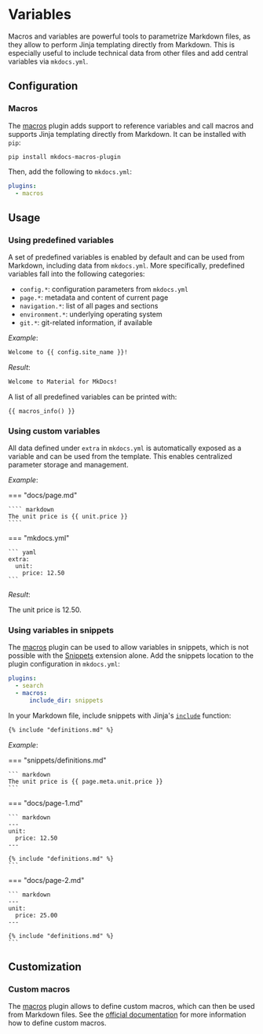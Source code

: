 # Variables

Macros and variables are powerful tools to parametrize Markdown files, as they 
allow to perform Jinja templating directly from Markdown. This is especially 
useful to include technical data from other files and add central variables via 
`mkdocs.yml`.

## Configuration

### Macros

The [macros][1] plugin adds support to reference variables and call macros and 
supports Jinja templating directly from Markdown. It can be installed with
`pip`:

```
pip install mkdocs-macros-plugin
```

Then, add the following to `mkdocs.yml`:

``` yaml
plugins:
  - macros
```

  [1]: https://github.com/fralau/mkdocs_macros_plugin

## Usage

### Using predefined variables

A set of predefined variables is enabled by default and can be used from 
Markdown, including data from `mkdocs.yml`. More specifically, predefined 
variables fall into the following categories:

- `config.*`: configuration parameters from `mkdocs.yml`
- `page.*`: metadata and content of current page
- `navigation.*`: list of all pages and sections
- `environment.*`: underlying operating system
- `git.*`: git-related information, if available

_Example_:

``` markdown
Welcome to {{ config.site_name }}!
```

_Result_:

``` markdown
Welcome to Material for MkDocs!
```

A list of all predefined variables can be printed with:

```
{{ macros_info() }}
```

### Using custom variables

All data defined under `extra` in `mkdocs.yml` is automatically exposed as a
variable and can be used from the template. This enables centralized parameter
storage and management.

_Example_:

=== "docs/page.md"

    ```` markdown
    The unit price is {{ unit.price }}
    ````

=== "mkdocs.yml"

    ``` yaml
    extra:
      unit:
        price: 12.50
    ```

_Result_:

The unit price is 12.50.

### Using variables in snippets

The [macros][2] plugin can be used to allow variables in snippets, which is not
possible with the [Snippets][3] extension alone. Add the snippets location to
the plugin configuration in `mkdocs.yml`:

``` yaml
plugins:
  - search
  - macros:
      include_dir: snippets
```

In your Markdown file, include snippets with Jinja's [`include`][4] function:

``` markdown
{% include "definitions.md" %}
```

_Example_:

=== "snippets/definitions.md"

    ``` markdown
    The unit price is {{ page.meta.unit.price }}
    ```

=== "docs/page-1.md"

    ``` markdown
    ---
    unit:
      price: 12.50
    ---

    {% include "definitions.md" %}
    ```

=== "docs/page-2.md"

    ``` markdown
    ---
    unit:
      price: 25.00
    ---

    {% include "definitions.md" %}
    ```

  [2]: #macros
  [3]: https://facelessuser.github.io/pymdown-extensions/extensions/snippets/
  [4]: https://jinja.palletsprojects.com/en/2.11.x/templates/#include

## Customization

### Custom macros

The [macros][1] plugin allows to define custom macros, which can then be used
from Markdown files. See the [official documentation][5] for more information
how to define custom macros.

  [5]: https://mkdocs-macros-plugin.readthedocs.io/en/latest/python/
